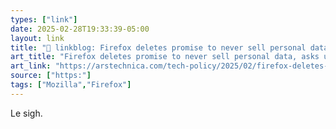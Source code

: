 ```yaml
---
types: ["link"]
date: 2025-02-28T19:33:39-05:00
layout: link
title: "🔗 linkblog: Firefox deletes promise to never sell personal data, asks users not to panic'"
art_title: "Firefox deletes promise to never sell personal data, asks users not to panic"
art_link: "https://arstechnica.com/tech-policy/2025/02/firefox-deletes-promise-to-never-sell-personal-data-asks-users-not-to-panic/"
source: ["https:"]
tags: ["Mozilla","Firefox"]
---
```

Le sigh.
